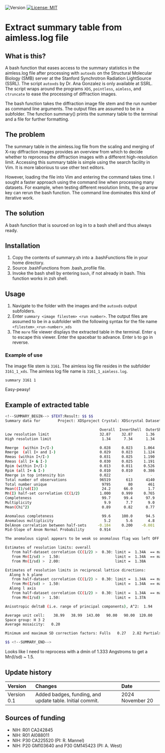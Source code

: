![Version](https://img.shields.io/static/v1?label=aimless-summary-table-extraction&message=0.0&color=brightcolor)
[![License: MIT](https://img.shields.io/badge/License-MIT-blue.svg)](https://opensource.org/licenses/MIT)

# Extract summary table from aimless.log file

## What is this?

A bash function that eases access to the summary statistics in the aimless.log file after processing with `autoxds` on the Structural Molecular Biology (SMB) server at the Stanford Synchrotron Radiation LightSource (SSRL).
The script `autoxds` by Dr. Ana Gonzalez is only available at SSRL.
The script wraps around the programs `XDS`, `pointless`, `aimless`, and `ctruncate` to ease the processing of diffraction images.

The bash function takes the diffraction image file stem and the run number as command line arguments.
The output files are assumed to be in a subfolder.
The function summary() prints the summary table to the terminal and a file for further formatting.

## The problem

The summary table in the aimless.log file from the scaling and merging of X-ray diffraction images provides an overview from which to decide whether to reprocess the diffraction images with a different high-resolution limit.
Accessing this summary table is simple using the search facility in Vim.
It is more laborious to use other text editors.

However, loading the file into Vim and entering the command takes time.
I sought a faster approach using the command line when processing many datasets.
For example, when testing different resolution limits, the up arrow key can rerun the bash function.
The command line dominates this kind of iterative work.

## The solution

A bash function that is sourced on log in to a bash shell and thus always ready.

## Installation

1. Copy the contents of summary.sh into a .bashFunctions file in your home directory.
2. Source .bashFunctions from .bash_profile file.
3. Invoke the bash shell by entering `bash`, if not already in bash. This function works in zsh shell.

## Usage
1. Navigate to the folder with the images and the `autoxds` output subfolders.
1. Enter `summary <image filestem> <run number>`. The output files are assumed to be in a subfolder with the following syntax for the file name `<filestem>_<run-number>_xds`
2. The `more` file viewer displays the extracted table in the terminal. Enter `q` to escape this viewer. Enter the spacebar to advance. Enter `b` to go in reverse.

### Example of use

The image file stem is `3161`.
The aimless log file resides in the subfolder `3161_1_xds`.
The aimless log file name is `3161_1_aimless.log`.

```bash
summary 3161 1
```

Easy-peasy!

## Example of extracted table



```bash
<!--SUMMARY_BEGIN--> $TEXT:Result: $$ $$
Summary data for        Project: XDSproject Crystal: XDScrystal Dataset: XDSdataset

                                           Overall  InnerShell  OuterShell
Low resolution limit                       32.87     32.87      1.36
High resolution limit                       1.34      7.34      1.34

Rmerge  (within I+/I-)                     0.028     0.023     1.064
Rmerge  (all I+ and I-)                    0.029     0.023     1.124
Rmeas (within I+/I-)                       0.031     0.025     1.190
Rmeas (all I+ & I-)                        0.030     0.025     1.191
Rpim (within I+/I-)                        0.013     0.011     0.526
Rpim (all I+ & I-)                         0.010     0.010     0.386
Rmerge in top intensity bin                0.022        -         - 
Total number of observations               96519       613      4140
Total number unique                         9795        80       461
Mean((I)/sd(I))                             24.2      66.0       1.7
Mn(I) half-set correlation CC(1/2)         1.000     0.999     0.765
Completeness                                99.7      99.4      97.9
Multiplicity                                 9.9       7.7       9.0
Mean(Chi^2)                                 0.89      0.82      0.77

Anomalous completeness                      99.6     100.0      94.5
Anomalous multiplicity                       5.2       5.6       4.8
DelAnom correlation between half-sets     -0.184     0.200    -0.001
Mid-Slope of Anom Normal Probability       0.914       -         -  

The anomalous signal appears to be weak so anomalous flag was left OFF

Estimates of resolution limits: overall
   from half-dataset correlation CC(1/2) >  0.30: limit =  1.34A  == maximum resolution
   from Mn(I/sd) >  1.50:                         limit =  1.34A  == maximum resolution
   from Mn(I/sd) >  2.00:                         limit =  1.38A 

Estimates of resolution limits in reciprocal lattice directions:
  Along h k plane
   from half-dataset correlation CC(1/2) >  0.30: limit =  1.34A  == maximum resolution
   from Mn(I/sd) >  1.50:                         limit =  1.34A  == maximum resolution
  Along l axis
   from half-dataset correlation CC(1/2) >  0.30: limit =  1.34A  == maximum resolution
   from Mn(I/sd) >  1.50:                         limit =  1.37A 

Anisotropic deltaB (i.e. range of principal components), A^2:  1.94

Average unit cell:    38.99   38.99  143.00   90.00   90.00  120.00
Space group: H 3 2
Average mosaicity:   0.20

Minimum and maximum SD correction factors: Fulls   0.27   2.82 Partials   0.00   0.00

$$ <!--SUMMARY_END-->
```

Looks like I need to reprocess with a dmin of 1.333 Angstroms to get a  Mn(I/sd) ~  1.5.

## Update history

|Version      | Changes                                                                                                                                                                         | Date                 |
|:-----------|:------------------------------------------------------------------------------------------------------------------------------------------|:--------------------|
| Version 0.1 |   Added badges, funding, and update table.  Initial commit.                                                                                                                | 2024 November 20  |

## Sources of funding

- NIH: R01 CA242845
- NIH: R01 AI088011
- NIH: P30 CA225520 (PI: R. Mannel)
- NIH: P20 GM103640 and P30 GM145423 (PI: A. West)
